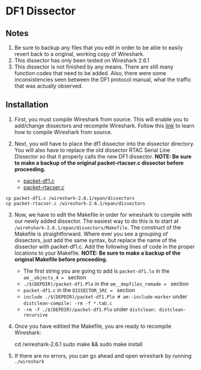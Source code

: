 # DF1 Dissector

## Notes

1. Be sure to backup any files that you edit in order to be able to easily revert back to a original, working copy of Wireshark. 
2. This dissector has only been tested on Wireshark 2.6.1
3. This dissector is not finished by any means. There are still many function codes that need to be added. Also, there were some inconsistencies seen between the DF1 protocol manual, what the traffic that was actually observed.

## Installation

1. First, you must compile Wireshark from source. This will enable you to add/change dissectors and recompile Wireshark. Follow this [link](https://www.wireshark.org/docs/wsug_html_chunked/ChBuildInstallUnixBuild.html) to learn how to compile Wireshark from source.

2. Next, you will have to place the df1 dissector into the dissector directory. You will also have to replace the old dissector RTAC Serial Line Dissector so that it properly calls the new DF1 dissector. **NOTE: Be sure to make a backup of the original packet-rtacser.c dissector before proceeding.**
    - [packet-df1.c](https://github.com/samt707/ambersloth/blob/master/df1/dissectors/packet-df1.c)
    - [packet-rtacser.c](https://github.com/samt707/ambersloth/blob/master/df1/dissectors/packet-rtacser.c)
  ```
  cp packet-df1.c /wireshark-2.6.1/epan/dissectors
  cp packet-rtacser.c /wireshark-2.6.1/epan/dissectors
  
  ```
  
3. Now, we have to edit the Makefile in order for wireshark to compile with our newly added dissector. The easiest way to do this is to start at ```/wirehshark-2.6.1/epan/dissectors/Makefile```. The construct of the Makefile is straightforward. Where ever you see a grouping of dissectors, just add the same syntax, but replace the name of the dissector with packet-df1.c. Add the following lines of code in the proper locations to your Makefile. **NOTE: Be sure to make a backup of the original Makefile before proceeding.**
      - The first string you are going to add is ```packet-df1.lo``` in the ```am__objects_4 = ``` section
      - ```./$(DEPDIR)/packet-df1.Plo``` in the ```am__depfiles_remade = ``` section
      - ```packet-df1.c``` in the ```DISSECTOR_SRC = ``` section
      - ```include ./$(DEPDIR)/packet-df1.Plo # am--include-marker``` under ```distclean-compile:
        -rm -f *.tab.c```
      -  ```-rm -f ./$(DEPDIR)/packet-df1.Plo``` under ```distclean: distclean-recursive```
  
4. Once you have editied the Makefile, you are ready to recompile Wireshark:
  
    
    cd /wireshark-2.6.1
    sudo make && sudo make install
    
5. If there are no errors, you can go ahead and open wireshark by running ```./wireshark```
